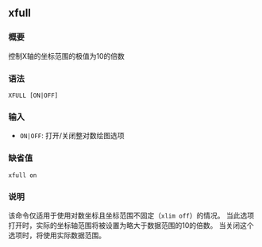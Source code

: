 ## xfull

### 概要

控制X轴的坐标范围的极值为10的倍数

### 语法

``` {.bash}
XFULL [ON|OFF]
```

### 输入

- `ON|OFF`: 打开/关闭整对数绘图选项

### 缺省值

``` {.bash}
xfull on
```

### 说明

该命令仅适用于使用对数坐标且坐标范围不固定（`xlim off`）的情况。
当此选项打开时，实际的坐标轴范围将被设置为略大于数据范围的10的倍数。
当关闭这个选项时，将使用实际数据范围。
